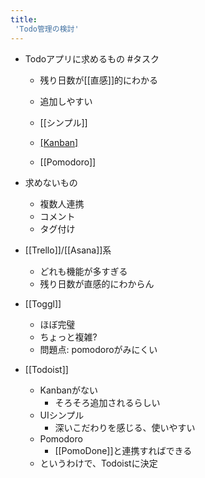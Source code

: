 ```yaml
---
title:
 'Todo管理の検討'
---
```


- Todoアプリに求めるもの #タスク
    - 残り日数が[[直感]]的にわかる
    - 追加しやすい
    - [[シンプル]]
    - [[Kanban]](あれば)

    - [[Pomodoro]]
- 求めないもの
    - 複数人連携
    - コメント
    - タグ付け

- [[Trello]]/[[Asana]]系
    - どれも機能が多すぎる
    - 残り日数が直感的にわからん
- [[Toggl]]
    - ほぼ完璧
    - ちょっと複雑?
    - 問題点: pomodoroがみにくい
- [[Todoist]]
    - Kanbanがない
        - そろそろ追加されるらしい
    - UIシンプル
        - 深いこだわりを感じる、使いやすい
    - Pomodoro
        - [[PomoDone]]と連携すればできる
    - というわけで、Todoistに決定
